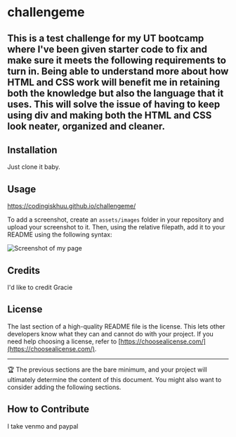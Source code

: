 # challengeme

## This is a test challenge for my UT bootcamp where I've been given starter code to fix and make sure it meets the following requirements to turn in. Being able to understand more about how HTML and CSS work will benefit me in retaining both the knowledge but also the language that it uses. This will solve the issue of having to keep using div and making both the HTML and CSS look neater, organized and cleaner.

## Installation

Just clone it baby.

## Usage

https://codingiskhuu.github.io/challengeme/

To add a screenshot, create an `assets/images` folder in your repository and upload your screenshot to it. Then, using the relative filepath, add it to your README using the following syntax:

![Screenshot of my page](/assets/images/Capture.PNG?raw=true)



## Credits

I'd like to credit Gracie

## License

The last section of a high-quality README file is the license. This lets other developers know what they can and cannot do with your project. If you need help choosing a license, refer to [https://choosealicense.com/](https://choosealicense.com/).

---

🏆 The previous sections are the bare minimum, and your project will ultimately determine the content of this document. You might also want to consider adding the following sections.

## How to Contribute

I take venmo and paypal

